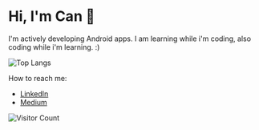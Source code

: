 # Hi, I'm Can 👋

I'm actively developing Android apps. I am learning while i'm coding, also coding while i'm learning. :)


![Top Langs](https://github-readme-stats.vercel.app/api/top-langs/?username=cansilaci1&layout=compact)


How to reach me:
- [LinkedIn](https://www.linkedin.com/in/cansilaci/)
- [Medium](https://medium.com/@mcsilaci)


![Visitor Count](https://visitor-badge.laobi.icu/badge?page_id=yourusername.yourusername)
